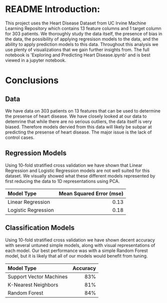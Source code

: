 # README Introduction:
This project uses the Heart Disease Dataset from UC Irvine Machine Learning Repository which contains 13 feature columns and 1 target column for 303 patients. We thoroughly study the data itself, the presence of bias in the data, the possibility of applying regresison models to the data, and the ability to apply prediction models to this data. Throughout this analysis we use plenty of visualizations that we gain further insights from. The full notebook is 'Exploring and Predicting Heart Disease.ipynb' and is best viewed in a jupyter notebook.

# Conclusions

## Data
We have data on 303 patients on 13 features that can be used to determine the presense of heart disease. We have closely looked at our data to detemrine that while there are no serious outliers, the data itself is very biased. Therefore models dervied from this data will likely be subpar at predicting the presense of heart disease. The major issue is the lack of control cases.

## Regression Models
Using 10-fold stratified cross validation we have shown that Linear Regression and Logistic Regression models are not well suited for this dataset. We visually showed what these different models represented by first reducing the data to 1D representations using PCA.

| Model Type | Mean Squared Error (mse) | 
| :- | -: | 
| Linear Regression | 0.13 |
| Logistic Regression | 0.18 |

## Classification Models
Using 10-fold stratified cross validation we have shown decent accuracy with several untuned simple models, along with visual representations of each model. Our best performance was with a simple Random Forest model, but it is likely that all of our models would benefit from tuning.

| Model Type | Accuracy | 
| :- | -: | 
| Support Vector Machines | 83% |
| K-Nearest Neighbors | 81% |
| Random Forest | 84% |


```python

```

